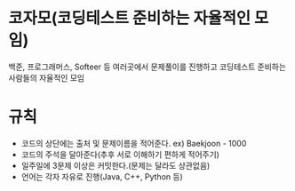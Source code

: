 # 코자모(코딩테스트 준비하는 자율적인 모임)
백준, 프로그래머스, Softeer 등 여러곳에서 문제풀이를 진행하고 코딩테스트 준비하는 사람들의 자율적인 모임


# 규칙
- 코드의 상단에는 출처 및 문제이름을 적어준다.
ex) Baekjoon - 1000
- 코드의 주석을 달아준다(추후 서로 이해하기 편하게 적어주기)
- 일주일에 3문제 이상은 커밋한다.(문제는 달라도 상관없음)
- 언어는 각자 자유로 진행(Java, C++, Python 등)